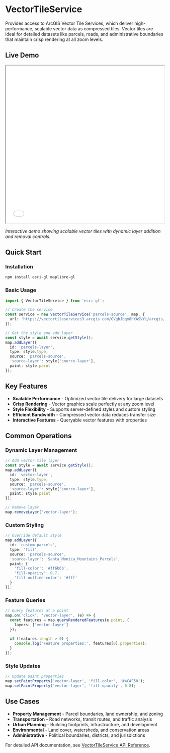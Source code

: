 # VectorTileService

Provides access to ArcGIS Vector Tile Services, which deliver high-performance, scalable vector data as compressed tiles. Vector tiles are ideal for detailed datasets like parcels, roads, and administrative boundaries that maintain crisp rendering at all zoom levels.

## Live Demo

<iframe 
  src="/examples/vector-tile-service.html" 
  width="100%" 
  height="500px" 
  style={{border: '1px solid #ddd', borderRadius: '8px'}}
  title="VectorTileService Demo">
</iframe>

*Interactive demo showing scalable vector tiles with dynamic layer addition and removal controls.*

## Quick Start

### Installation

```bash
npm install esri-gl maplibre-gl
```

### Basic Usage

```typescript
import { VectorTileService } from 'esri-gl';

// Create the service
const service = new VectorTileService('parcels-source', map, {
  url: 'https://vectortileservices3.arcgis.com/GVgbJbqm8hXASVYi/arcgis/rest/services/Santa_Monica_Mountains_Parcels_VTL/VectorTileServer'
});

// Get the style and add layer
const style = await service.getStyle();
map.addLayer({
  id: 'parcels-layer',
  type: style.type,
  source: 'parcels-source',
  'source-layer': style['source-layer'],
  paint: style.paint
});
```

## Key Features

- **Scalable Performance** - Optimized vector tile delivery for large datasets
- **Crisp Rendering** - Vector graphics scale perfectly at any zoom level
- **Style Flexibility** - Supports server-defined styles and custom styling
- **Efficient Bandwidth** - Compressed vector data reduces transfer size
- **Interactive Features** - Queryable vector features with properties

## Common Operations

### Dynamic Layer Management
```typescript
// Add vector tile layer
const style = await service.getStyle();
map.addLayer({
  id: 'vector-layer',
  type: style.type,
  source: 'parcels-source',
  'source-layer': style['source-layer'],
  paint: style.paint
});

// Remove layer
map.removeLayer('vector-layer');
```

### Custom Styling
```typescript
// Override default style
map.addLayer({
  id: 'custom-parcels',
  type: 'fill',
  source: 'parcels-source',
  'source-layer': 'Santa_Monica_Mountains_Parcels',
  paint: {
    'fill-color': '#ff6b6b',
    'fill-opacity': 0.7,
    'fill-outline-color': '#fff'
  }
});
```

### Feature Queries
```typescript
// Query features at a point
map.on('click', 'vector-layer', (e) => {
  const features = map.queryRenderedFeatures(e.point, {
    layers: ['vector-layer']
  });
  
  if (features.length > 0) {
    console.log('Feature properties:', features[0].properties);
  }
});
```

### Style Updates
```typescript
// Update paint properties
map.setPaintProperty('vector-layer', 'fill-color', '#4CAF50');
map.setPaintProperty('vector-layer', 'fill-opacity', 0.8);
```

## Use Cases

- **Property Management** - Parcel boundaries, land ownership, and zoning
- **Transportation** - Road networks, transit routes, and traffic analysis
- **Urban Planning** - Building footprints, infrastructure, and development
- **Environmental** - Land cover, watersheds, and conservation areas
- **Administrative** - Political boundaries, districts, and jurisdictions

For detailed API documentation, see [VectorTileService API Reference](../api/vector-tile-service).